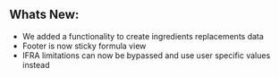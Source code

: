 Whats New:
----------------------
- We added a functionality to create ingredients replacements data
- Footer is now sticky formula view
- IFRA limitations can now be bypassed and use user specific values instead 
